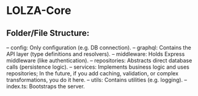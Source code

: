 # LOLZA-Core

## Folder/File Structure:
– config: Only configuration (e.g. DB connection).
– graphql: Contains the API layer (type definitions and resolvers).
– middleware: Holds Express middleware (like authentication).
– repositories: Abstracts direct database calls (persistence logic).
– services: Implements business logic and uses repositories; In the future, if you add caching, validation, or complex transformations, you do it here.
– utils: Contains utilities (e.g. logging).
– index.ts: Bootstraps the server.